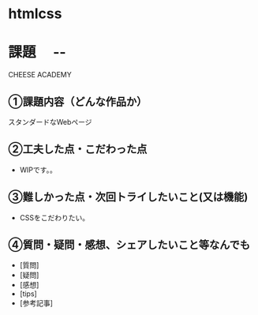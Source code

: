 # htmlcss
# 課題　 --
CHEESE ACADEMY
## ①課題内容（どんな作品か）
スタンダードなWebページ

## ②工夫した点・こだわった点
- WIPです。。

## ③難しかった点・次回トライしたいこと(又は機能)
- CSSをこだわりたい。

## ④質問・疑問・感想、シェアしたいこと等なんでも
- [質問]
- [疑問]
- [感想]
- [tips]
- [参考記事]
